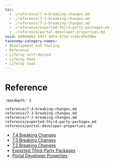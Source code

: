 ```yaml
---
toc:
  - ./reference/7-4-breaking-changes.md
  - ./reference/7-3-breaking-changes.md
  - ./reference/7-2-breaking-changes.md
  - ./reference/exported-third-party-packages.md
  - ./reference/portal-developer-properties.md
uuid: 6606d862-645f-4dfa-923d-cc44c49e50be
taxonomy-category-names:
- Development and Tooling
- Reference
- Liferay Self-Hosted
- Liferay PaaS
- Liferay SaaS
---
```

# Reference

```{toctree}
:maxdepth: 3

reference/7-4-breaking-changes.md
reference/7-3-breaking-changes.md
reference/7-2-breaking-changes.md
reference/exported-third-party-packages.md
reference/portal-developer-properties.md
```

* [7.4 Breaking Changes](./reference/7-4-breaking-changes.md)
* [7.3 Breaking Changes](./reference/7-3-breaking-changes.md)
* [7.2 Breaking Changes](./reference/7-2-breaking-changes.md)
* [Exported Third-Party Packages](./reference/exported-third-party-packages.md)
* [Portal Developer Properties](./reference/portal-developer-properties.md)
